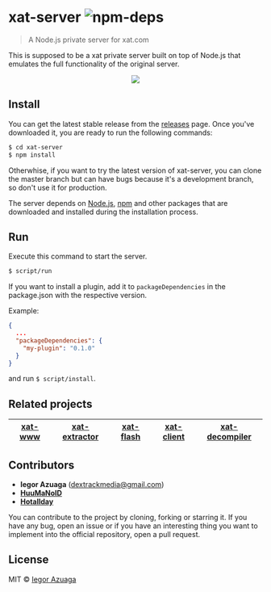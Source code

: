 # xat-server ![npm-deps](https://david-dm.org/iiegor/xat-server.svg)
> A Node.js private server for xat.com 

This is supposed to be a xat private server built on top of Node.js that emulates the full functionality of the original server.

<div align="center">
  <img src="http://i.imgur.com/9nxO0PA.png">
</div>

## Install
You can get the latest stable release from the [releases](https://github.com/iiegor/xat-server/releases) page. Once you've downloaded it, you are ready to run the following commands:
```sh
$ cd xat-server
$ npm install
```
Otherwhise, if you want to try the latest version of xat-server, you can clone the master branch but can have bugs because it's a development branch, so don't use it for production.

The server depends on [Node.js](http://nodejs.org/), [npm](http://npmjs.org/) and other packages that are downloaded and installed during the installation process.

## Run
Execute this command to start the server.
```sh
$ script/run
```
If you want to install a plugin, add it to ``packageDependencies`` in the package.json with the respective version.

Example:
```json
{
  ...
  "packageDependencies": {
    "my-plugin": "0.1.0"
  }
}
```
and run ``$ script/install``.

## Related projects
|[xat-www](https://github.com/iiegor/xat-www)|[xat-extractor](https://github.com/iiegor/xat-extractor)|[xat-flash](https://github.com/iiegor/xat-flash)|[xat-client](https://github.com/HuuMaNoID/xat-client)|[xat-decompiler](https://github.com/iiegor/xat-decompiler)|
|---|---|---|---|---|

## Contributors
* **Iegor Azuaga** (dextrackmedia@gmail.com)
* [**HuuMaNoID**](https://github.com/HuuMaNoID)
* [**Hotallday**](https://github.com/Hotallday)

You can contribute to the project by cloning, forking or starring it. If you have any bug, open an issue or if you have an interesting thing you want to implement into the official repository, open a pull request.

## License
MIT © [Iegor Azuaga](https://github.com/iiegor)

